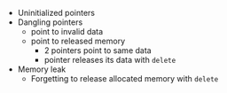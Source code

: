 - Uninitialized pointers
- Dangling pointers
	- point to invalid data
	- point to released memory
		- 2 pointers point to same data
		- pointer releases its data with `delete`
- Memory leak
	- Forgetting to release allocated memory with `delete`